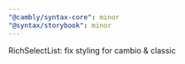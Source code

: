 ```yaml
---
"@cambly/syntax-core": minor
"@syntax/storybook": minor
---
```


RichSelectList: fix styling for cambio & classic
